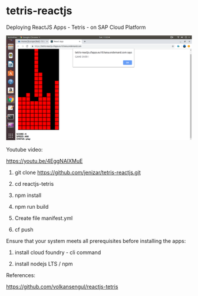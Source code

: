 # tetris-reactjs
 Deploying ReactJS Apps - Tetris - on SAP Cloud Platform
 
 ![alt text](https://github.com/jenizar/tetris-reactjs/blob/master/Screenshot.png)
 
 Youtube video:
 
 https://youtu.be/4EggNAlXMuE
 
1. git clone https://github.com/jenizar/tetris-reactjs.git

2. cd reactjs-tetris

3. npm install

4. npm run build

5. Create file manifest.yml

6. cf push 

Ensure that your system meets all prerequisites before installing the apps:

1. install cloud foundry - cli command

2. install nodejs LTS / npm


References:

https://github.com/volkansengul/reactjs-tetris


